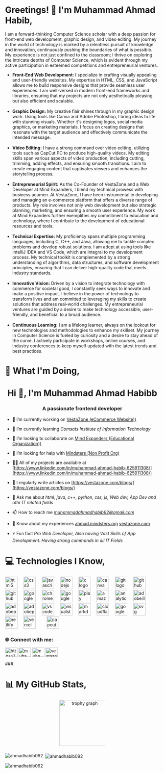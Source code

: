 <h1 align="left">Greetings! 👋 I'm Muhammad Ahmad Habib,</h1>

<p align="left">
    I am a forward-thinking Computer Science scholar with a deep passion for front-end web development, graphic design, and video editing. My journey in the world of technology is marked by a relentless pursuit of knowledge and innovation, continuously pushing the boundaries of what is possible. My experience is not just confined to the classroom; I thrive on exploring the intricate depths of Computer Science, which is evident through my active participation in esteemed competitions and entrepreneurial ventures.
</p>

<ul align="left">
    <li><strong>Front-End Web Development:</strong> I specialize in crafting visually appealing and user-friendly websites. My expertise in HTML, CSS, and JavaScript allows me to build responsive designs that provide seamless user experiences. I am well-versed in modern front-end frameworks and libraries, ensuring that my projects are not only aesthetically pleasing but also efficient and scalable.</li>
    <br>
    <li><strong>Graphic Design:</strong> My creative flair shines through in my graphic design work. Using tools like Canva and Adobe Photoshop, I bring ideas to life with stunning visuals. Whether it's designing logos, social media graphics, or marketing materials, I focus on creating designs that resonate with the target audience and effectively communicate the intended message.</li>
    <br>
    <li><strong>Video Editing:</strong> I have a strong command over video editing, utilizing tools such as CapCut PC to produce high-quality videos. My editing skills span various aspects of video production, including cutting, trimming, adding effects, and ensuring smooth transitions. I aim to create engaging content that captivates viewers and enhances the storytelling process.</li>
    <br>
    <li><strong>Entrepreneurial Spirit:</strong> As the Co-Founder of VestaZone and a Web Developer at Mind Expanders, I blend my technical prowess with business acumen. At VestaZone, I have been instrumental in developing and managing an e-commerce platform that offers a diverse range of products. My role involves not only web development but also strategic planning, marketing, and ensuring a smooth user experience. My work at Mind Expanders further exemplifies my commitment to education and technology, where I contribute to the development of educational resources and tools.</li>
    <br>
    <li><strong>Technical Expertise:</strong> My proficiency spans multiple programming languages, including C, C++, and Java, allowing me to tackle complex problems and develop robust solutions. I am adept at using tools like IntelliJ IDEA and VS Code, which are integral to my development process. My technical toolkit is complemented by a strong understanding of algorithms, data structures, and software development principles, ensuring that I can deliver high-quality code that meets industry standards.</li>
    <br>
    <li><strong>Innovative Vision:</strong> Driven by a vision to integrate technology with commerce for societal good, I constantly seek ways to innovate and make a positive impact. I believe in the power of technology to transform lives and am committed to leveraging my skills to create solutions that address real-world challenges. My entrepreneurial ventures are guided by a desire to make technology accessible, user-friendly, and beneficial to a broad audience.</li>
    <br>
    <li><strong>Continuous Learning:</strong> I am a lifelong learner, always on the lookout for new technologies and methodologies to enhance my skillset. My journey in Computer Science is fueled by curiosity and a desire to stay ahead of the curve. I actively participate in workshops, online courses, and industry conferences to keep myself updated with the latest trends and best practices.</li>
</ul>


###

<h1 align="left">💫 What I'm Doing,</h1>

###

<h1 align="center">Hi 👋, I'm Muhammad Ahmad Habibb</h1>
<h3 align="center">A passionate frontend developer</h3>

- 🔭 I’m currently working on [VestaZone (eCommerce Website))](https://vestazone.com/)

- 🌱 I’m currently learning *Comsats Institute of Information Technology*

- 👯 I’m looking to collaborate on [Mind Expanders (Educational Organization))](https://mindexpanders.org/)

- 🤝 I’m looking for help with [Mindsters (Non Profit Org)](https://mindsters.org)

- 👨‍💻 All of my projects are available at [https://www.linkedin.com/in/muhammad-ahmad-habib-625911308/](https://www.linkedin.com/in/muhammad-ahmad-habib-625911308/)

- 📝 I regularly write articles on [https://vestazone.com/blogs/](https://vestazone.com/blogs/)

- 💬 Ask me about *html, java, c++, python, css, js, Web dev, App Dev and othr IT related fields*

- 📫 How to reach me *muhammadahmadhabib92@gmail.com*

- 📄 Know about my experiences [ahmad.mindsters.org](https://ahmad.mindsters.org)  [vestazone.com](https://vestazone.com/)

- ⚡ Fun fact *Pro Web Developer, Also having Vast Skills of App Development. Having strong commands in all IT Fields*


###

<h1 align="left">💻 Technologies I Know,</h1>


###

<div align="left">
  <img src="https://skillicons.dev/icons?i=html" height="40" alt="html5 logo"  />
  <img width="12" />
  <img src="https://skillicons.dev/icons?i=css" height="40" alt="css3 logo"  />
  <img width="12" />
  <img src="https://skillicons.dev/icons?i=js" height="40" alt="javascript logo"  />
  <img width="12" />
  <img src="https://skillicons.dev/icons?i=nodejs" height="40" alt="nodejs logo"  />
  <img width="12" />
  <img src="https://cdn.jsdelivr.net/gh/devicons/devicon/icons/c/c-original.svg" height="40" alt="c logo"  />
  <img width="12" />
  <img src="https://cdn3d.iconscout.com/3d/free/thumb/free-canva-9234654-7516879.png?f=webp" height="40" alt="canva logo"  />
  <img width="12" />
  <img src="https://skillicons.dev/icons?i=git" height="40" alt="git logo"  />
  <img width="12" />
  <img src="https://skillicons.dev/icons?i=github" height="40" alt="github logo"  />
  <img width="12" />
  <img src="https://www.dockhunt.com/_next/image?url=https%3A%2F%2Fdockhunt-images.nyc3.cdn.digitaloceanspaces.com%2F69257cb2-1b88-4d76-ae6b-5ef6469d1a23&w=384&q=75" height="40" alt="github desktop logo"  />
  <img width="12" />
  <img src="https://cdn.jsdelivr.net/gh/devicons/devicon/icons/google/google-original.svg" height="40" alt="google logo"  />
  <img width="12" />
  <img src="https://cdn.jsdelivr.net/gh/devicons/devicon/icons/chrome/chrome-original.svg" height="40" alt="chrome logo"  />
  <img width="12" />
  <img src="https://skillicons.dev/icons?i=gcp" height="40" alt="googlecloud logo"  />
  <img width="12" />
  <img src="https://developer.android.com/static/distribute/console/images/play-console-blue.png" height="40" alt="play console logo"  />
  <img width="12" />
  <img src="https://cdn0.iconfinder.com/data/icons/most-usable-logos/120/Amazon-512.png" height="40" alt="amazone store logo"  />
  <img width="12" />
  <img src="https://cdn.icon-icons.com/icons2/2699/PNG/512/google_analytics_logo_icon_171061.png" height="40" alt="analytics logo"  />
  <img width="12" />
  <img src="https://skillicons.dev/icons?i=ai" height="40" alt="adobeillustrator logo"  />
  <img width="12" />
  <img src="https://skillicons.dev/icons?i=ps" height="40" alt="adobephotoshop logo"  />
  <img width="12" />
  <img src="https://skillicons.dev/icons?i=pr" height="40" alt="adobepremierepro logo"  />
  <img width="12" />
  <img src="https://skillicons.dev/icons?i=vscode" height="40" alt="vscode logo"  />
  <img width="12" />
  <img src="https://skillicons.dev/icons?i=visualstudio" height="40" alt="visualstudio logo"  />
  <img width="12" />
  <img src="https://skillicons.dev/icons?i=md" height="40" alt="markdown logo"  />
  <img width="12" />
  <img src="https://skillicons.dev/icons?i=cloudflare" height="40" alt="cloudflare logo"  />
  <img width="12" />
  <img src="https://static-00.iconduck.com/assets.00/namecheap-icon-2048x2048-ft2h6a21.png" height="40" alt="googlecloud logo"  />
  <img width="12" />
  <img src="https://skillicons.dev/icons?i=svg" height="40" alt="svg logo"  />
  <img width="12" />
  <img src="https://skillicons.dev/icons?i=netlify" height="40" alt="netlify logo"  />
  <img width="12" />
  <img src="https://skillicons.dev/icons?i=vercel" height="40" alt="vercel logo"  />
  <img width="12" />
  <img width="12" />
  <img src="https://freelogopng.com/images/all_img/1664284918capcut-icon-png.png" height="40" alt="capcut logo"  />

</div>

###


<h3 align="left">🌐 Connect with me:</h3>
<p align="left">
<a href="[https://linkedin.com/in/https://www.linkedin.com/in/muhammad-ahmad-habib-625911308/](https://www.linkedin.com/in/muhammad-ahmad-habib-625911308/" target="blank"><img align="center" src="https://raw.githubusercontent.com/rahuldkjain/github-profile-readme-generator/master/src/images/icons/Social/linked-in-alt.svg" alt="https://www.linkedin.com/in/muhammad-ahmad-habib-625911308/" height="30" width="40" /></a>
<a href="https://fb.com/muhammadahmadhabib92" target="blank"><img align="center" src="https://raw.githubusercontent.com/rahuldkjain/github-profile-readme-generator/master/src/images/icons/Social/facebook.svg" alt="muhammadahmadhabib92" height="30" width="40" /></a>
<a href="https://instagram.com/muhammadahmadhabib92" target="blank"><img align="center" src="https://raw.githubusercontent.com/rahuldkjain/github-profile-readme-generator/master/src/images/icons/Social/instagram.svg" alt="muhammadahmadhabib92" height="30" width="40" /></a>
<a href="https://www.youtube.com/c/vestazonedotcom" target="blank"><img align="center" src="https://raw.githubusercontent.com/rahuldkjain/github-profile-readme-generator/master/src/images/icons/Social/youtube.svg" alt="vestazonedotcom" height="30" width="40" /></a>
</p>
###

<h1 align="left">📊 My GitHub Stats,</h1>

###

<div align="center">
  
  <img src="https://github-profile-trophy.vercel.app?username=ibnearshaddotcom&theme=dracula&column=-1&row=1&margin-w=8&margin-h=8&no-bg=false&no-frame=false&order=4" height="150" alt="trophy graph"  />
</div>



###

<p><img align="left" src="https://github-readme-stats.vercel.app/api/top-langs?username=ahmadhabib092&show_icons=true&locale=en&layout=compact" alt="ahmadhabib092" /></p>

<p>&nbsp;<img align="center" src="https://github-readme-stats.vercel.app/api?username=ahmadhabib092&show_icons=true&locale=en" alt="ahmadhabib092" /></p>

<p><img align="center" src="https://github-readme-streak-stats.herokuapp.com/?user=ahmadhabib092&" alt="ahmadhabib092" /></p>
